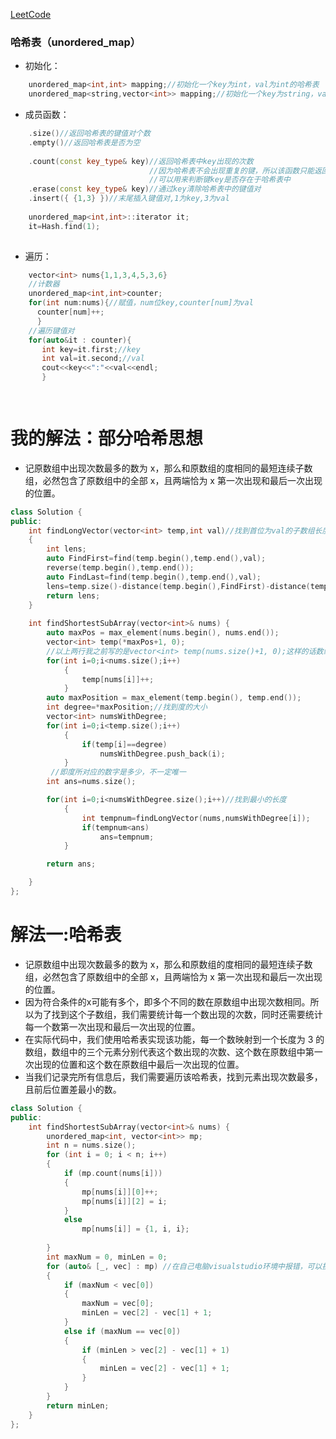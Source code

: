 [LeetCode](https://leetcode-cn.com/problems/degree-of-an-array/description/)

### 哈希表（unordered_map）
- 初始化：
```C++
    unordered_map<int,int> mapping;//初始化一个key为int，val为int的哈希表
    unordered_map<string,vector<int>> mapping;//初始化一个key为string，val为int数组的哈希表
```
- 成员函数：
```C++
    .size()//返回哈希表的键值对个数
    .empty()//返回哈希表是否为空
    
    .count(const key_type& key)//返回哈希表中key出现的次数
                               //因为哈希表不会出现重复的键，所以该函数只能返回0或1
                               //可以用来判断键key是否存在于哈希表中
    .erase(const key_type& key)//通过key清除哈希表中的键值对
    .insert({ {1,3} })//末尾插入键值对,1为key,3为val
    
    unordered_map<int,int>::iterator it;
    it=Hash.find(1);
    
```
- 遍历：
```C++
    vector<int> nums{1,1,3,4,5,3,6}
    //计数器
    unordered_map<int,int>counter;
    for(int num:nums){//赋值，num位key,counter[num]为val
      counter[num]++;
      }
    //遍历键值对
    for(auto&it : counter){
       int key=it.first;//key
       int val=it.second;//val
       cout<<key<<":"<<val<<endl;
       }

    
```
# 我的解法：部分哈希思想
- 记原数组中出现次数最多的数为 x，那么和原数组的度相同的最短连续子数组，必然包含了原数组中的全部 x，且两端恰为 x 第一次出现和最后一次出现的位置。
```C++
class Solution {
public:
    int findLongVector(vector<int> temp,int val)//找到首位为val的子数组长度
    {
        int lens;
        auto FindFirst=find(temp.begin(),temp.end(),val);
        reverse(temp.begin(),temp.end());
        auto FindLast=find(temp.begin(),temp.end(),val);
        lens=temp.size()-distance(temp.begin(),FindFirst)-distance(temp.begin(),FindLast);
        return lens;
    }
    
    int findShortestSubArray(vector<int>& nums) {
        auto maxPos = max_element(nums.begin(), nums.end());
        vector<int> temp(*maxPos+1, 0);
        //以上两行我之前写的是vector<int> temp(nums.size()+1, 0);这样的话数组容易越界，未考虑{3,3,4}这种情况
        for(int i=0;i<nums.size();i++)
            {
                temp[nums[i]]++;
            }
        auto maxPosition = max_element(temp.begin(), temp.end());
        int degree=*maxPosition;//找到度的大小
        vector<int> numsWithDegree;
        for(int i=0;i<temp.size();i++)
            {
                if(temp[i]==degree)
                    numsWithDegree.push_back(i);
            }
         //即度所对应的数字是多少，不一定唯一
        int ans=nums.size();

        for(int i=0;i<numsWithDegree.size();i++)//找到最小的长度
            {
                int tempnum=findLongVector(nums,numsWithDegree[i]);
                if(tempnum<ans)
                    ans=tempnum;
            }

        return ans;

    }
};
```

# 解法一:哈希表
- 记原数组中出现次数最多的数为 x，那么和原数组的度相同的最短连续子数组，必然包含了原数组中的全部 x，且两端恰为 x 第一次出现和最后一次出现的位置。
- 因为符合条件的x可能有多个，即多个不同的数在原数组中出现次数相同。所以为了找到这个子数组，我们需要统计每一个数出现的次数，同时还需要统计每一个数第一次出现和最后一次出现的位置。
- 在实际代码中，我们使用哈希表实现该功能，每一个数映射到一个长度为 3 的数组，数组中的三个元素分别代表这个数出现的次数、这个数在原数组中第一次出现的位置和这个数在原数组中最后一次出现的位置。
- 当我们记录完所有信息后，我们需要遍历该哈希表，找到元素出现次数最多，且前后位置差最小的数。


```c++
class Solution {
public:
    int findShortestSubArray(vector<int>& nums) {
        unordered_map<int, vector<int>> mp;
        int n = nums.size();
        for (int i = 0; i < n; i++) 
        {
            if (mp.count(nums[i])) 
            {
                mp[nums[i]][0]++;
                mp[nums[i]][2] = i;
            } 
            else 
                mp[nums[i]] = {1, i, i};
            
        }
        int maxNum = 0, minLen = 0;
        for (auto& [_, vec] : mp) //在自己电脑visualstudio环境中报错，可以换成迭代器，it.first,it.second[]
        {
            if (maxNum < vec[0]) 
            {
                maxNum = vec[0];
                minLen = vec[2] - vec[1] + 1;
            } 
            else if (maxNum == vec[0]) 
            {
                if (minLen > vec[2] - vec[1] + 1) 
                {
                    minLen = vec[2] - vec[1] + 1;
                }
            }
        }
        return minLen;
    }
};


```

